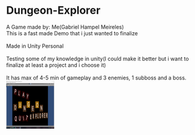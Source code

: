 # Dungeon-Explorer
A Game made by: Me(Gabriel Hampel Meireles)
<br>This is a fast made Demo that i just wanted to finalize</br>
<br>Made in Unity Personal</br>
<br>Testing some of my knowledge in unity(I could make it better but i want to finalize at least a project and i choose it)</br>
<br>It has max of 4-5 min of gameplay and 3 enemies, 1 subboss and a boss.</br>
<img src="https://github.com/Obleynixx/Dungeon-Explorer/blob/master/DE.png" alt="Dungeon_ExplorerSCS" width="128" height="128">


